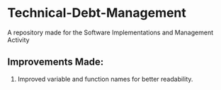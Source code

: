 # Technical-Debt-Management
A repository made for the Software Implementations and Management Activity

## Improvements Made:
1. Improved variable and function names for better readability.